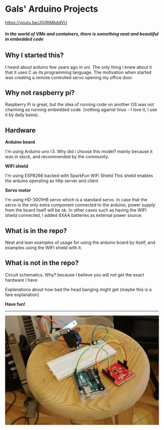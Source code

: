 # Gals' Arduino Projects

https://youtu.be/JGj9tMbddVU

###### **In the world of VMs and containers, there is something neat and beautiful in embedded code**

## Why I started this?

I heard about arduino few years ago in uni. The only thing I knew about it that it uses C as its programming language.
The motivation when started was creating a remote controlled servo opening my office door.

## Why not raspberry pi?
Raspberry Pi is great, but the idea of running code on another OS was not charming as running embedded code.
(nothing against linux - I love it, I use it by daily basis). 

## Hardware
**Arduino board**

I'm using Arduino uno r3. Why did i choose this model? mainly because it was in stock, and recommended by the community.

**WIFI shield**

I'm using ESP8266 backed with SparkFun WiFi Shield
This shield enables the arduino operating as http server and client

**Servo motor**

I'm using HD-3001HB servo which is a standard servo. In case that the servo is the only extra component connected to the arduino, power 
supply from the board itself will be ok. In other cases such as having the WIFI shield connected, I added 4XAA batteries as external power source. 

## What is in the repo?
Neat and lean examples of usage for using the arduino board by itself, and examples using the WIFI shield with it.

## What is not in the repo?
Circuit schematics. Why? because I believe you will not get the exact hardware I have

Explanations about how bad the head banging might get (maybe this is a fare explanation)


**Have fun!**
***

![Alt text](intro.jpg?raw=true "Optional Title")